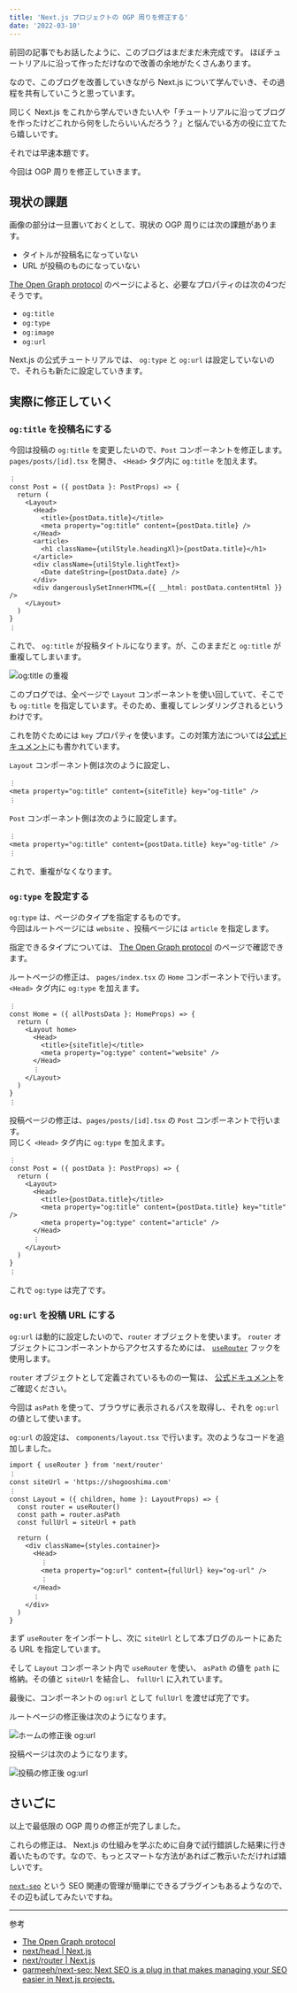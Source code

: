 ```yaml
---
title: 'Next.js プロジェクトの OGP 周りを修正する'
date: '2022-03-10'
---
```


前回の記事でもお話したように、このブログはまだまだ未完成です。
ほぼチュートリアルに沿って作っただけなので改善の余地がたくさんあります。

なので、このブログを改善していきながら Next.js について学んでいき、その過程を共有していこうと思っています。

同じく Next.js をこれから学んでいきたい人や「チュートリアルに沿ってブログを作ったけどこれから何をしたらいいんだろう？」と悩んでいる方の役に立てたら嬉しいです。

それでは早速本題です。

今回は OGP 周りを修正していきます。

## 現状の課題

画像の部分は一旦置いておくとして、現状の OGP 周りには次の課題があります。

- タイトルが投稿名になっていない
- URL が投稿のものになっていない

[The Open Graph protocol](https://ogp.me/) のページによると、必要なプロパティのは次の4つだそうです。

- `og:title`
- `og:type`
- `og:image`
- `og:url`

Next.js の公式チュートリアルでは、 `og:type` と `og:url` は設定していないので、それらも新たに設定していきます。

## 実際に修正していく

### `og:title` を投稿名にする

今回は投稿の `og:title` を変更したいので、`Post` コンポーネントを修正します。  
`pages/posts/[id].tsx` を開き、 `<Head>` タグ内に `og:title` を加えます。

```tsx
︙
const Post = ({ postData }: PostProps) => {
  return (
    <Layout>
      <Head>
        <title>{postData.title}</title>
        <meta property="og:title" content={postData.title} />
      </Head>
      <article>
        <h1 className={utilStyle.headingXl}>{postData.title}</h1>
      </article>
      <div className={utilStyle.lightText}>
        <Date dateString={postData.date} />
      </div>
      <div dangerouslySetInnerHTML={{ __html: postData.contentHtml }} />
    </Layout>
  )
}
︙
```

これで、 `og:title` が投稿タイトルになります。が、このままだと `og:title` が重複してしまいます。

![og:title の重複](/images/double-og-title.jpg)

このブログでは、全ページで `Layout` コンポーネントを使い回していて、そこでも `og:title` を指定しています。そのため、重複してレンダリングされるというわけです。

これを防ぐためには `key` プロパティを使います。この対策方法については[公式ドキュメント]((https://nextjs.org/docs/api-reference/next/head))にも書かれています。

`Layout` コンポーネント側は次のように設定し、

```tsx
︙
<meta property="og:title" content={siteTitle} key="og-title" />
︙
```

`Post` コンポーネント側は次のように設定します。

```tsx
︙
<meta property="og:title" content={postData.title} key="og-title" />
︙
```

これで、重複がなくなります。

### `og:type` を設定する

`og:type` は、ページのタイプを指定するものです。  
今回はルートページには `website` 、投稿ページには `article` を指定します。

指定できるタイプについては、 [The Open Graph protocol](https://ogp.me/#types) のページで確認できます。

ルートページの修正は、 `pages/index.tsx` の `Home` コンポーネントで行います。  
`<Head>` タグ内に `og:type` を加えます。

```tsx
︙
const Home = ({ allPostsData }: HomeProps) => {
  return (
    <Layout home>
      <Head>
        <title>{siteTitle}</title>
        <meta property="og:type" content="website" />
      </Head>
      ︙
    </Layout>
  )
}
︙
```

投稿ページの修正は、`pages/posts/[id].tsx` の `Post` コンポーネントで行います。  
同じく `<Head>` タグ内に `og:type` を加えます。

```tsx
︙
const Post = ({ postData }: PostProps) => {
  return (
    <Layout>
      <Head>
        <title>{postData.title}</title>
        <meta property="og:title" content={postData.title} key="title" />
        <meta property="og:type" content="article" />
      </Head>
      ︙
    </Layout>
  )
}
︙
```

これで `og:type` は完了です。

### `og:url` を投稿 URL にする

`og:url` は動的に設定したいので、`router`  オブジェクトを使います。  `router` オブジェクトにコンポーネントからアクセスするためには、 [`useRouter`](https://nextjs.org/docs/api-reference/next/router#userouter) フックを使用します。

`router` オブジェクトとして定義されているものの一覧は、 [公式ドキュメント](https://nextjs.org/docs/api-reference/next/router#router-object)をご確認ください。

今回は `asPath` を使って、ブラウザに表示されるパスを取得し、それを `og:url` の値として使います。

`og:url` の設定は、 `components/layout.tsx` で行います。次のようなコードを追加しました。

```tsx
import { useRouter } from 'next/router'
︙
const siteUrl = 'https://shogooshima.com'
︙
const Layout = ({ children, home }: LayoutProps) => {
  const router = useRouter()
  const path = router.asPath
  const fullUrl = siteUrl + path

  return (
    <div className={styles.container}>
      <Head>
        ︙
        <meta property="og:url" content={fullUrl} key="og-url" />
        ︙
      </Head>
      ︙
    </div>
  )
}
```

まず `useRouter` をインポートし、次に  `siteUrl` として本ブログのルートにあたる URL を指定しています。

そして `Layout` コンポーネント内で `useRouter` を使い、 `asPath` の値を `path` に格納。その値と `siteUrl` を結合し、 `fullUrl` に入れています。

最後に、コンポーネントの `og:url` として `fullUrl` を渡せば完了です。

ルートページの修正後は次のようになります。

![ホームの修正後 og:url](/images/og_home.jpg)

投稿ページは次のようになります。

![投稿の修正後 og:url](/images/og_post.jpg)

## さいごに

以上で最低限の OGP 周りの修正が完了しました。

これらの修正は、 Next.js の仕組みを学ぶために自身で試行錯誤した結果に行き着いたものです。なので、もっとスマートな方法があればご教示いただければ嬉しいです。

[`next-seo`](https://github.com/garmeeh/next-seo) という SEO 関連の管理が簡単にできるプラグインもあるようなので、その辺も試してみたいですね。

---

参考

- [The Open Graph protocol](https://ogp.me/)
- [next/head | Next.js](https://nextjs.org/docs/api-reference/next/head)
- [next/router | Next.js](https://nextjs.org/docs/api-reference/next/router)
- [garmeeh/next-seo: Next SEO is a plug in that makes managing your SEO easier in Next.js projects.](https://github.com/garmeeh/next-seo)
